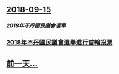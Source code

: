 ## [2018-09-15](/zh/news/2018/09/15/index.md)

##### 2018年不丹國民議會選舉
### [2018年不丹國民議會選舉進行首輪投票 ](/zh/news/2018/09/15/2018年不丹國民議會選舉進行首輪投票.md)
## [前一天...](/zh/news/2018/09/13/index.md)

